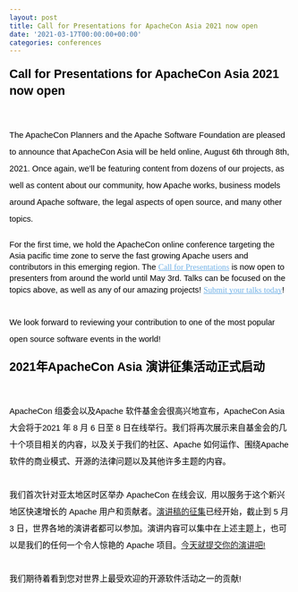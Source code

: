 ```yaml
---
layout: post
title: Call for Presentations for ApacheCon Asia 2021 now open
date: '2021-03-17T00:00:00+00:00'
categories: conferences
---
```

<h1 dir="ltr" style="line-height:1.38;margin-top:15pt;margin-bottom:15pt;"><span style="font-size:16pt;font-family:Arial;color:#000000;background-color:transparent;font-weight:700;font-style:normal;font-variant:normal;text-decoration:none;vertical-align:baseline;white-space:pre;white-space:pre-wrap;">Call for Presentations for ApacheCon Asia 2021 now open</span></h1><p dir="ltr" style="line-height:2.04;margin-top:0pt;margin-bottom:0pt;"><span style="font-size:11pt;font-family:'Microsoft Yahei';color:#494949;background-color:transparent;font-weight:400;font-style:normal;font-variant:normal;text-decoration:none;vertical-align:baseline;white-space:pre;white-space:pre-wrap;">&nbsp;</span></p><p dir="ltr" style="line-height:2.04;margin-top:0pt;margin-bottom:0pt;"><span style="font-size:11pt;font-family:Arial;color:#000000;background-color:transparent;font-weight:400;font-style:normal;font-variant:normal;text-decoration:none;vertical-align:baseline;white-space:pre;white-space:pre-wrap;">The ApacheCon Planners and the Apache Software Foundation are pleased to announce that ApacheCon Asia will be held online, August 6th through 8th, 2021. Once again, we’ll be featuring content from dozens of our projects, as well as content about our community, how Apache works, business models around Apache software, the legal aspects of open source, and many other topics.</span></p><p dir="ltr" style="line-height:1.3800027272727273;margin-top:0pt;margin-bottom:0pt;"><span style="font-size:11pt;font-family:'Microsoft Yahei';color:#494949;background-color:transparent;font-weight:400;font-style:normal;font-variant:normal;text-decoration:none;vertical-align:baseline;white-space:pre;white-space:pre-wrap;">&nbsp;</span></p><p dir="ltr" style="line-height:1.3800027272727273;margin-top:0pt;margin-bottom:0pt;"><span style="font-size:11pt;font-family:Arial;color:#000000;background-color:transparent;font-weight:400;font-style:normal;font-variant:normal;text-decoration:none;vertical-align:baseline;white-space:pre;white-space:pre-wrap;">For the first time, we hold the ApacheCon online conference targeting the Asia pacific time zone to serve the fast growing Apache users and contributors in this emerging region. The </span><a href="https://apachecon.com/acasia2021/cfp.html" style="text-decoration:none;"><span style="font-size:11pt;font-family:'Microsoft Yahei';color:#70b1e7;background-color:transparent;font-weight:400;font-style:normal;font-variant:normal;text-decoration:underline;-webkit-text-decoration-skip:none;text-decoration-skip-ink:none;vertical-align:baseline;white-space:pre;white-space:pre-wrap;">Call for Presentations</span></a><span style="font-size:11pt;font-family:Arial;color:#000000;background-color:transparent;font-weight:400;font-style:normal;font-variant:normal;text-decoration:none;vertical-align:baseline;white-space:pre;white-space:pre-wrap;"> is now open to presenters from around the world until May 3rd. Talks can be focused on the topics above, as well as any of our amazing projects! </span><a href="https://apachecon.com/acasia2021/cfp.html" style="text-decoration:none;"><span style="font-size:11pt;font-family:'Microsoft Yahei';color:#70b1e7;background-color:transparent;font-weight:400;font-style:normal;font-variant:normal;text-decoration:underline;-webkit-text-decoration-skip:none;text-decoration-skip-ink:none;vertical-align:baseline;white-space:pre;white-space:pre-wrap;">Submit your talks today</span></a><span style="font-size:11pt;font-family:Arial;color:#000000;background-color:transparent;font-weight:400;font-style:normal;font-variant:normal;text-decoration:none;vertical-align:baseline;white-space:pre;white-space:pre-wrap;">!&nbsp;</span></p><p dir="ltr" style="line-height:1.3800027272727273;margin-top:0pt;margin-bottom:0pt;"><span style="font-size:11pt;font-family:'Microsoft Yahei';color:#494949;background-color:transparent;font-weight:400;font-style:normal;font-variant:normal;text-decoration:none;vertical-align:baseline;white-space:pre;white-space:pre-wrap;">&nbsp;</span></p><p><span id="docs-internal-guid-5e11f6b2-7fff-6e9b-d8ad-059cf5de59a8"></span></p><p dir="ltr" style="line-height:2.04;margin-top:0pt;margin-bottom:0pt;"><span style="font-size:11pt;font-family:Arial;color:#000000;background-color:transparent;font-weight:400;font-style:normal;font-variant:normal;text-decoration:none;vertical-align:baseline;white-space:pre;white-space:pre-wrap;">We look forward to reviewing your contribution to one of the most popular open source software events in the world!</span></p><h1 dir="ltr" style="line-height:1.38;margin-top:15pt;margin-bottom:15pt;"><span style="font-size:16pt;font-family:Arial;color:#000000;background-color:transparent;font-weight:700;font-style:normal;font-variant:normal;text-decoration:none;vertical-align:baseline;white-space:pre;white-space:pre-wrap;">2021年ApacheCon Asia 演讲征集活动正式启动</span></h1><p dir="ltr" style="line-height:2.04;margin-top:0pt;margin-bottom:0pt;"><span style="font-size:11pt;font-family:'Microsoft Yahei';color:#494949;background-color:transparent;font-weight:400;font-style:normal;font-variant:normal;text-decoration:none;vertical-align:baseline;white-space:pre;white-space:pre-wrap;">&nbsp;</span></p><p dir="ltr" style="line-height:2.04;margin-top:0pt;margin-bottom:0pt;"><span style="font-size:11pt;font-family:Arial;color:#000000;background-color:transparent;font-weight:400;font-style:normal;font-variant:normal;text-decoration:none;vertical-align:baseline;white-space:pre;white-space:pre-wrap;">ApacheCon 组委会以及Apache 软件基金会很高兴地宣布，ApacheCon Asia 大会将于2021 年 8 月 6 日至 8 日在线举行。我们将再次展示来自基金会的几十个项目相关的内容，以及关于我们的社区、Apache 如何运作、围绕Apache 软件的商业模式、开源的法律问题以及其他许多主题的内容。</span></p><p dir="ltr" style="line-height:2.04;margin-top:0pt;margin-bottom:0pt;"><span style="font-size:11pt;font-family:Arial;color:#000000;background-color:transparent;font-weight:400;font-style:normal;font-variant:normal;text-decoration:none;vertical-align:baseline;white-space:pre;white-space:pre-wrap;"><b style="font-weight:normal;" id="docs-internal-guid-6e5a39f3-7fff-91f9-4e61-f1218e508678"><br></b></span></p><p dir="ltr" style="line-height:2.04;margin-top:0pt;margin-bottom:0pt;"><span style="font-size:11pt;font-family:Arial;color:#000000;background-color:transparent;font-weight:400;font-style:normal;font-variant:normal;text-decoration:none;vertical-align:baseline;white-space:pre;white-space:pre-wrap;">我们首次针对亚太地区时区举办 ApacheCon 在线会议,  用以服务于这个新兴地区快速增长的 Apache 用户和贡献者。<a href="https://apachecon.com/acasia2021/cfp.html" target="_blank">演讲稿的征集</a>已经开始，截止到</span><span style="font-size:11pt;font-family:Arial;color:#ff0000;background-color:transparent;font-weight:400;font-style:normal;font-variant:normal;text-decoration:none;vertical-align:baseline;white-space:pre;white-space:pre-wrap;"> </span><span style="font-size:11pt;font-family:Arial;color:#000000;background-color:transparent;font-weight:400;font-style:normal;font-variant:normal;text-decoration:none;vertical-align:baseline;white-space:pre;white-space:pre-wrap;">5 月 3 日，世界各地的演讲者都可以参加。演讲内容可以集中在上述主题上，也可以是我们的任何一个令人惊艳的 Apache 项目。<a href="https://apachecon.com/acasia2021/cfp.html" target="_blank">今天就提交你的演讲吧!</a></span></p><p dir="ltr" style="line-height:2.04;margin-top:0pt;margin-bottom:0pt;"><span style="font-size:11pt;font-family:'Microsoft Yahei';color:#494949;background-color:transparent;font-weight:400;font-style:normal;font-variant:normal;text-decoration:none;vertical-align:baseline;white-space:pre;white-space:pre-wrap;">&nbsp;</span></p><p dir="ltr" style="line-height:2.04;margin-top:0pt;margin-bottom:0pt;"><span style="font-size:11pt;font-family:Arial;color:#000000;background-color:transparent;font-weight:400;font-style:normal;font-variant:normal;text-decoration:none;vertical-align:baseline;white-space:pre;white-space:pre-wrap;"></span></p><p dir="ltr" style="line-height:2.04;margin-top:0pt;margin-bottom:0pt;"><span style="font-size:11pt;font-family:Arial;color:#000000;background-color:transparent;font-weight:400;font-style:normal;font-variant:normal;text-decoration:none;vertical-align:baseline;white-space:pre;white-space:pre-wrap;">我们期待着看到您对世界上最受欢迎的开源软件活动之一的贡献!</span></p><div><span style="font-size:11pt;font-family:Arial;color:#000000;background-color:transparent;font-weight:400;font-style:normal;font-variant:normal;text-decoration:none;vertical-align:baseline;white-space:pre;white-space:pre-wrap;"><br></span></div><p dir="ltr" style="line-height:2.04;margin-top:0pt;margin-bottom:0pt;"><span style="font-size:11pt;font-family:Arial;color:#000000;background-color:transparent;font-weight:400;font-style:normal;font-variant:normal;text-decoration:none;vertical-align:baseline;white-space:pre;white-space:pre-wrap;"><br></span></p>
